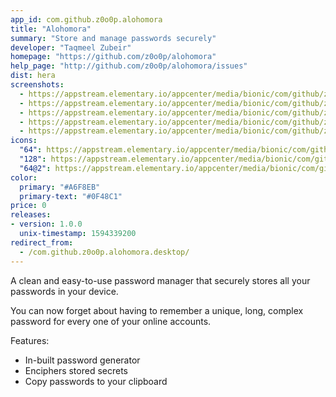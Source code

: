 ```yaml
---
app_id: com.github.z0o0p.alohomora
title: "Alohomora"
summary: "Store and manage passwords securely"
developer: "Taqmeel Zubeir"
homepage: "https://github.com/z0o0p/alohomora"
help_page: "http://github.com/z0o0p/alohomora/issues"
dist: hera
screenshots:
  - https://appstream.elementary.io/appcenter/media/bionic/com/github/z0o0p.alohomora/4674BF01455B990D3D16850BA12727CB/screenshots/image-1_orig.png
  - https://appstream.elementary.io/appcenter/media/bionic/com/github/z0o0p.alohomora/4674BF01455B990D3D16850BA12727CB/screenshots/image-2_orig.png
  - https://appstream.elementary.io/appcenter/media/bionic/com/github/z0o0p.alohomora/4674BF01455B990D3D16850BA12727CB/screenshots/image-3_orig.png
  - https://appstream.elementary.io/appcenter/media/bionic/com/github/z0o0p.alohomora/4674BF01455B990D3D16850BA12727CB/screenshots/image-4_orig.png
  - https://appstream.elementary.io/appcenter/media/bionic/com/github/z0o0p.alohomora/4674BF01455B990D3D16850BA12727CB/screenshots/image-5_orig.png
icons:
  "64": https://appstream.elementary.io/appcenter/media/bionic/com/github/z0o0p.alohomora/4674BF01455B990D3D16850BA12727CB/icons/64x64/com.github.z0o0p.alohomora_com.github.z0o0p.alohomora.png
  "128": https://appstream.elementary.io/appcenter/media/bionic/com/github/z0o0p.alohomora/4674BF01455B990D3D16850BA12727CB/icons/128x128/com.github.z0o0p.alohomora_com.github.z0o0p.alohomora.png
  "64@2": https://appstream.elementary.io/appcenter/media/bionic/com/github/z0o0p.alohomora/4674BF01455B990D3D16850BA12727CB/icons/64x64@2/com.github.z0o0p.alohomora_com.github.z0o0p.alohomora.png
color:
  primary: "#A6F8EB"
  primary-text: "#0F48C1"
price: 0
releases:
- version: 1.0.0
  unix-timestamp: 1594339200
redirect_from:
  - /com.github.z0o0p.alohomora.desktop/
---
```


<p>A clean and easy-to-use password manager that securely stores all your passwords in your device.</p>
<p>You can now forget about having to remember a unique, long, complex password for every one of your online accounts.</p>
<p>Features:</p>
<ul>
  <li>In-built password generator</li>
  <li>Enciphers stored secrets</li>
  <li>Copy passwords to your clipboard</li>
</ul>